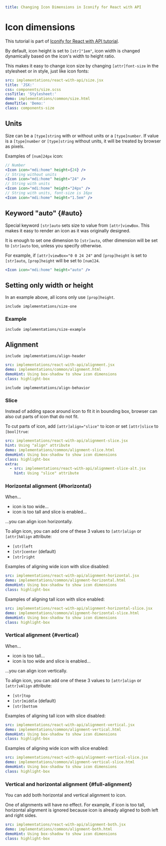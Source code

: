 ```yaml
title: Changing Icon Dimensions in Iconify for React with API
```

# Icon dimensions

This tutorial is part of [Iconify for React with API tutorial](./index.md).

By default, icon height is set to `[str]"1em"`, icon width is changed dynamically based on the icon's width to height ratio.

This makes it easy to change icon size by changing `[attr]font-size` in the stylesheet or in style, just like icon fonts:

```yaml
src: implementations/react-with-api/size.jsx
title: 'JSX:'
css: components/size.scss
cssTitle: 'Stylesheet:'
demo: implementations/common/size.html
demoTitle: 'Demo:'
class: components-size
```

## Units

Size can be a `[type]string` with or without units or a `[type]number`. If value is a `[type]number` or `[type]string` without units, it will be treated by browser as pixels.

Examples of `[num]24px` icon:

```jsx
// Number
<Icon icon="mdi:home" height={24} />
// String without units
<Icon icon="mdi:home" height="24" />
// String with units
<Icon icon="mdi:home" height="24px" />
// String with units, font-size is 16px
<Icon icon="mdi:home" height="1.5em" />
```

## Keyword "auto" {#auto}

Special keyword `[str]auto` sets size to value from `[attr]viewBox`. This makes it easy to render an icon as it was originally designed.

It is enough to set one dimension to `[str]auto`, other dimension will be set to `[str]auto` too, unless you specify otherwise.

For example, if `[attr]viewBox="0 0 24 24"` and `[prop]height` is set to `[str]auto`, `[prop]height` will be set to `[num]24`.

```jsx
<Icon icon="mdi:home" height="auto" />
```

## Setting only width or height

In an example above, all icons only use `[prop]height`.

`include implementations/size-one`

### Example

`include implementations/size-example`

## Alignment

`include implementations/align-header`

```yaml
src: implementations/react-with-api/alignment.jsx
demo: implementations/common/alignment.html
demoHint: Using box-shadow to show icon dimensions
class: highlight-box
```

`include implementations/align-behavior`

### Slice

Instead of adding space around icon to fit it in bounding box, browser can also cut parts of icon that do not fit.

To cut parts of icon, add `[attr]align="slice"` to icon or set `[attr]slice` to `[bool]true`:

```yaml
src: implementations/react-with-api/alignment-slice.jsx
hint: Using "align" attribute
demo: implementations/common/alignment-slice.html
demoHint: Using box-shadow to show icon dimensions
class: highlight-box
extra:
  - src: implementations/react-with-api/alignment-slice-alt.jsx
    hint: Using "slice" attribute
```

### Horizontal alignment {#horizontal}

When...

- icon is too wide...
- icon is too tall and slice is enabled...

...you can align icon horizontally.

To align icon, you can add one of these 3 values to `[attr]align` or `[attr]hAlign` attribute:

- `[str]left`
- `[str]center` (default)
- `[str]right`

Examples of aligning wide icon with slice disabled:

```yaml
src: implementations/react-with-api/alignment-horizontal.jsx
demo: implementations/common/alignment-horizontal.html
demoHint: Using box-shadow to show icon dimensions
class: highlight-box
```

Examples of aligning tall icon with slice enabled:

```yaml
src: implementations/react-with-api/alignment-horizontal-slice.jsx
demo: implementations/common/alignment-horizontal-slice.html
demoHint: Using box-shadow to show icon dimensions
class: highlight-box
```

### Vertical alignment {#vertical}

When...

- icon is too tall...
- icon is too wide and slice is enabled...

...you can align icon vertically.

To align icon, you can add one of these 3 values to `[attr]align` or `[attr]vAlign` attribute:

- `[str]top`
- `[str]middle` (default)
- `[str]bottom`

Examples of aligning tall icon with slice disabled:

```yaml
src: implementations/react-with-api/alignment-vertical.jsx
demo: implementations/common/alignment-vertical.html
demoHint: Using box-shadow to show icon dimensions
class: highlight-box
```

Examples of aligning wide icon with slice enabled:

```yaml
src: implementations/react-with-api/alignment-vertical-slice.jsx
demo: implementations/common/alignment-vertical-slice.html
demoHint: Using box-shadow to show icon dimensions
class: highlight-box
```

### Vertical and horizontal alignment {#full-alignment}

You can add both horizontal and vertical alignment to icon.

One of alignments will have no effect. For example, if icon is too tall, horizontal alignment is ignored because icon is already aligned to both left and right sides.

```yaml
src: implementations/react-with-api/alignment-both.jsx
demo: implementations/common/alignment-both.html
demoHint: Using box-shadow to show icon dimensions
class: highlight-box
```
